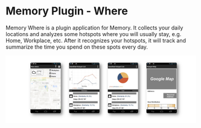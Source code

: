 # Memory Plugin - Where

Memory Where is a plugin application for Memory. It collects your daily locations and analyzes some hotspots where you will usually stay, e.g. Home, Workplace, etc. After it recognizes your hotspots, it will track and summarize the time you spend on these spots every day.

![](../.github/ss_memory_where.png)
